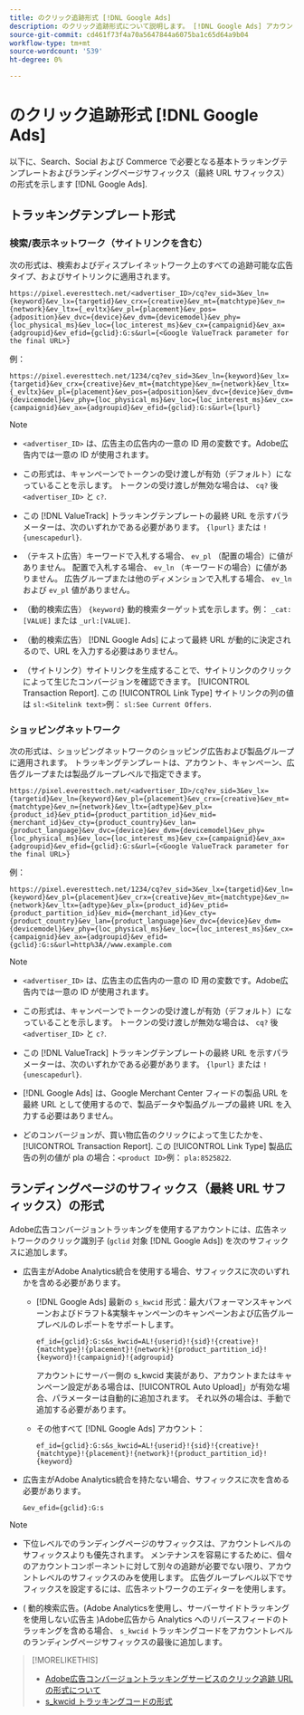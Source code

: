 ```yaml
---
title: のクリック追跡形式 [!DNL Google Ads]
description: のクリック追跡形式について説明します。 [!DNL Google Ads] アカウント。
source-git-commit: cd461f73f4a70a5647844a6075ba1c65d64a9b04
workflow-type: tm+mt
source-wordcount: '539'
ht-degree: 0%

---
```


# のクリック追跡形式 [!DNL Google Ads]

以下に、Search、Social および Commerce で必要となる基本トラッキングテンプレートおよびランディングページサフィックス（最終 URL サフィックス）の形式を示します [!DNL Google Ads].

## トラッキングテンプレート形式

### 検索/表示ネットワーク（サイトリンクを含む）

次の形式は、検索およびディスプレイネットワーク上のすべての追跡可能な広告タイプ、およびサイトリンクに適用されます。

`https://pixel.everesttech.net/<advertiser_ID>/cq?ev_sid=3&ev_ln={keyword}&ev_lx={targetid}&ev_crx={creative}&ev_mt={matchtype}&ev_n={network}&ev_ltx={_evltx}&ev_pl={placement}&ev_pos={adposition}&ev_dvc={device}&ev_dvm={devicemodel}&ev_phy={loc_physical_ms}&ev_loc={loc_interest_ms}&ev_cx={campaignid}&ev_ax={adgroupid}&ev_efid={gclid}:G:s&url={<Google ValueTrack parameter for the final URL>}`

例：

`https://pixel.everesttech.net/1234/cq?ev_sid=3&ev_ln={keyword}&ev_lx={targetid}&ev_crx={creative}&ev_mt={matchtype}&ev_n={network}&ev_ltx={_evltx}&ev_pl={placement}&ev_pos={adposition}&ev_dvc={device}&ev_dvm={devicemodel}&ev_phy={loc_physical_ms}&ev_loc={loc_interest_ms}&ev_cx={campaignid}&ev_ax={adgroupid}&ev_efid={gclid}:G:s&url={lpurl}`

>[!NOTE]
>
>* `<advertiser_ID>` は、広告主の広告内の一意の ID 用の変数です。Adobe広告内では一意の ID が使用されます。
>
>* この形式は、キャンペーンでトークンの受け渡しが有効（デフォルト）になっていることを示します。 トークンの受け渡しが無効な場合は、 `cq?` 後 `<advertiser_ID>` と `c?`.
>
>* この [!DNL ValueTrack] トラッキングテンプレートの最終 URL を示すパラメーターは、次のいずれかである必要があります。 `{lpurl}` または `!{unescapedurl}`.
>
>* （テキスト広告）キーワードで入札する場合、 `ev_pl` （配置の場合）に値がありません。 配置で入札する場合、 `ev_ln` （キーワードの場合）に値がありません。 広告グループまたは他のディメンションで入札する場合、 `ev_ln` および `ev_pl` 値がありません。
>
>* （動的検索広告） `{keyword}` 動的検索ターゲット式を示します。例： `_cat:[VALUE]` または `_url:[VALUE]`.
>
>* （動的検索広告） [!DNL Google Ads] によって最終 URL が動的に決定されるので、URL を入力する必要はありません。
>
>* （サイトリンク）サイトリンクを生成することで、サイトリンクのクリックによって生じたコンバージョンを確認できます。 [!UICONTROL Transaction Report]. この [!UICONTROL Link Type] サイトリンクの列の値は `sl:<Sitelink text>`例： `sl:See Current Offers`.


### ショッピングネットワーク

次の形式は、ショッピングネットワークのショッピング広告および製品グループに適用されます。 トラッキングテンプレートは、アカウント、キャンペーン、広告グループまたは製品グループレベルで指定できます。

`https://pixel.everesttech.net/<advertiser_ID>/cq?ev_sid=3&ev_lx={targetid}&ev_ln={keyword}&ev_pl={placement}&ev_crx={creative}&ev_mt={matchtype}&ev_n={network}&ev_ltx={adtype}&ev_plx={product_id}&ev_ptid={product_partition_id}&ev_mid={merchant_id}&ev_cty={product_country}&ev_lan={product_language}&ev_dvc={device}&ev_dvm={devicemodel}&ev_phy={loc_physical_ms}&ev_loc={loc_interest_ms}&ev_cx={campaignid}&ev_ax={adgroupid}&ev_efid={gclid}:G:s&url={<Google ValueTrack parameter for the final URL>}`

例：

`https://pixel.everesttech.net/1234/cq?ev_sid=3&ev_lx={targetid}&ev_ln={keyword}&ev_pl={placement}&ev_crx={creative}&ev_mt={matchtype}&ev_n={network}&ev_ltx={adtype}&ev_plx={product_id}&ev_ptid={product_partition_id}&ev_mid={merchant_id}&ev_cty={product_country}&ev_lan={product_language}&ev_dvc={device}&ev_dvm={devicemodel}&ev_phy={loc_physical_ms}&ev_loc={loc_interest_ms}&ev_cx={campaignid}&ev_ax={adgroupid}&ev_efid={gclid}:G:s&url=http%3A//www.example.com`

>[!NOTE]
>
>* `<advertiser_ID>` は、広告主の広告内の一意の ID 用の変数です。Adobe広告内では一意の ID が使用されます。
>
>* この形式は、キャンペーンでトークンの受け渡しが有効（デフォルト）になっていることを示します。 トークンの受け渡しが無効な場合は、 `cq?` 後 `<advertiser_ID>` と `c?`.
>
>* この [!DNL ValueTrack] トラッキングテンプレートの最終 URL を示すパラメーターは、次のいずれかである必要があります。 `{lpurl}` または `!{unescapedurl}`.
>
>* [!DNL Google Ads] は、Google Merchant Center フィードの製品 URL を最終 URL として使用するので、製品データや製品グループの最終 URL を入力する必要はありません。
>
>* どのコンバージョンが、買い物広告のクリックによって生じたかを、 [!UICONTROL Transaction Report]. この [!UICONTROL Link Type] 製品広告の列の値が pla の場合：`<product ID>`例： `pla:8525822`.


## ランディングページのサフィックス（最終 URL サフィックス）の形式

Adobe広告コンバージョントラッキングを使用するアカウントには、広告ネットワークのクリック識別子 (`gclid` 対象 [!DNL Google Ads]) を次のサフィックスに追加します。

* 広告主がAdobe Analytics統合を使用する場合、サフィックスに次のいずれかを含める必要があります。

   * [!DNL Google Ads] 最新の `s_kwcid` 形式：最大パフォーマンスキャンペーンおよびドラフト&amp;実験キャンペーンのキャンペーンおよび広告グループレベルのレポートをサポートします。

      `ef_id={gclid}:G:s&s_kwcid=AL!{userid}!{sid}!{creative}!{matchtype}!{placement}!{network}!{product_partition_id}!{keyword}!{campaignid}!{adgroupid}`

      アカウントにサーバー側の s_kwcid 実装があり、アカウントまたはキャンペーン設定がある場合は、[!UICONTROL Auto Upload]」が有効な場合、パラメーターは自動的に追加されます。 それ以外の場合は、手動で追加する必要があります。

   * その他すべて [!DNL Google Ads] アカウント：

      `ef_id={gclid}:G:s&s_kwcid=AL!{userid}!{sid}!{creative}!{matchtype}!{placement}!{network}!{product_partition_id}!{keyword}`

* 広告主がAdobe Analytics統合を持たない場合、サフィックスに次を含める必要があります。

   `&ev_efid={gclid}:G:s`

>[!NOTE]
>
>* 下位レベルでのランディングページのサフィックスは、アカウントレベルのサフィックスよりも優先されます。 メンテナンスを容易にするために、個々のアカウントコンポーネントに対して別々の追跡が必要でない限り、アカウントレベルのサフィックスのみを使用します。 広告グループレベル以下でサフィックスを設定するには、広告ネットワークのエディターを使用します。
>
>* ( 動的検索広告。(Adobe Analyticsを使用し、サーバーサイドトラッキングを使用しない広告主 )Adobe広告から Analytics へのリバースフィードのトラッキングを含める場合、 `s_kwcid` トラッキングコードをアカウントレベルのランディングページサフィックスの最後に追加します。


>[!MORELIKETHIS]
>
>* [Adobe広告コンバージョントラッキングサービスのクリック追跡 URL の形式について](formats-click-tracking-about.md)
>* [s\_kwcid トラッキングコードの形式](skwcid-tracking-parameter.md)

